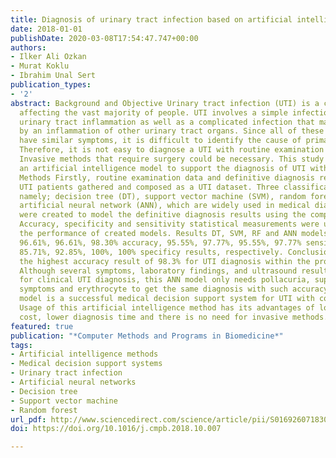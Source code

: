 ```yaml
---
title: Diagnosis of urinary tract infection based on artificial intelligence methods
date: 2018-01-01
publishDate: 2020-03-08T17:54:47.747+00:00
authors:
- Ilker Ali Ozkan
- Murat Koklu
- Ibrahim Unal Sert
publication_types:
- '2'
abstract: Background and Objective Urinary tract infection (UTI) is a common disease
  affecting the vast majority of people. UTI involves a simple infection caused by
  urinary tract inflammation as well as a complicated infection that may be caused
  by an inflammation of other urinary tract organs. Since all of these infections
  have similar symptoms, it is difficult to identify the cause of primary infection.
  Therefore, it is not easy to diagnose a UTI with routine examination procedures.
  Invasive methods that require surgery could be necessary. This study aims to develop
  an artificial intelligence model to support the diagnosis of UTI with complex symptoms.
  Methods Firstly, routine examination data and definitive diagnosis results for 59
  UTI patients gathered and composed as a UTI dataset. Three classification models
  namely; decision tree (DT), support vector machine (SVM), random forest (RF) and
  artificial neural network (ANN), which are widely used in medical diagnosis systems,
  were created to model the definitive diagnosis results using the composed UTI dataset.
  Accuracy, specificity and sensitivity statistical measurements were used to determine
  the performance of created models. Results DT, SVM, RF and ANN models have 93.22%,
  96.61%, 96.61%, 98.30% accuracy, 95.55%, 97.77%, 95.55%, 97.77% sensitivity and
  85.71%, 92.85%, 100%, 100% specificy results, respectively. Conclusions ANN has
  the highest accuracy result of 98.3% for UTI diagnosis within the proposed models.
  Although several symptoms, laboratory findings, and ultrasound results are needed
  for clinical UTI diagnosis, this ANN model only needs pollacuria, suprapubic pain
  symptoms and erythrocyte to get the same diagnosis with such accuracy. This proposed
  model is a successful medical decision support system for UTI with complex symptoms.
  Usage of this artificial intelligence method has its advantages of lower diagnosis
  cost, lower diagnosis time and there is no need for invasive methods.
featured: true
publication: "*Computer Methods and Programs in Biomedicine*"
tags:
- Artificial intelligence methods
- Medical decision support systems
- Urinary tract infection
- Artificial neural networks
- Decision tree
- Support vector machine
- Random forest
url_pdf: http://www.sciencedirect.com/science/article/pii/S0169260718302803
doi: https://doi.org/10.1016/j.cmpb.2018.10.007

---
```


